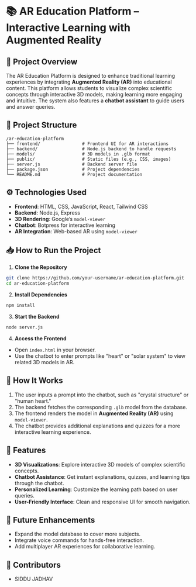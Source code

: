 # 📚 AR Education Platform – Interactive Learning with Augmented Reality  

## 📌 **Project Overview**  
The AR Education Platform is designed to enhance traditional learning experiences by integrating **Augmented Reality (AR)** into educational content. This platform allows students to visualize complex scientific concepts through interactive 3D models, making learning more engaging and intuitive. The system also features a **chatbot assistant** to guide users and answer queries.  

## 🚀 **Project Structure**  
```
/ar-education-platform
├── frontend/                # Frontend UI for AR interactions  
├── backend/                 # Node.js backend to handle requests  
├── models/                  # 3D models in .glb format  
├── public/                  # Static files (e.g., CSS, images)  
├── server.js                # Backend server file  
├── package.json             # Project dependencies  
└── README.md                # Project documentation  
```  

## ⚙️ **Technologies Used**  
- **Frontend**: HTML, CSS, JavaScript, React, Tailwind CSS  
- **Backend**: Node.js, Express  
- **3D Rendering**: Google’s `model-viewer`  
- **Chatbot**: Botpress for interactive learning  
- **AR Integration**: Web-based AR using `model-viewer`  

## 📥 **How to Run the Project**  

1. **Clone the Repository**  
```bash
git clone https://github.com/your-username/ar-education-platform.git
cd ar-education-platform
```  

2. **Install Dependencies**  
```bash
npm install
```  

3. **Start the Backend**  
```bash
node server.js
```  

4. **Access the Frontend**  
- Open `index.html` in your browser.  
- Use the chatbot to enter prompts like "heart" or "solar system" to view related 3D models in AR.  

## 🧠 **How It Works**  
1. The user inputs a prompt into the chatbot, such as "crystal structure" or "human heart."  
2. The backend fetches the corresponding `.glb` model from the database.  
3. The frontend renders the model in **Augmented Reality (AR)** using `model-viewer`.  
4. The chatbot provides additional explanations and quizzes for a more interactive learning experience.  

## 🌟 **Features**  
- **3D Visualizations**: Explore interactive 3D models of complex scientific concepts.  
- **Chatbot Assistance**: Get instant explanations, quizzes, and learning tips through the chatbot.  
- **Personalized Learning**: Customize the learning path based on user queries.  
- **User-Friendly Interface**: Clean and responsive UI for smooth navigation.  

## 📅 **Future Enhancements**  
- Expand the model database to cover more subjects.  
- Integrate voice commands for hands-free interaction.  
- Add multiplayer AR experiences for collaborative learning.  

## 📧 **Contributors**  
- SIDDU JADHAV  

